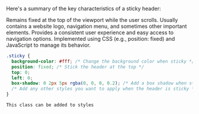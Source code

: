 Here's a summary of the key characteristics of a sticky header:

Remains fixed at the top of the viewport while the user scrolls.
Usually contains a website logo, navigation menu, and sometimes other important elements.
Provides a consistent user experience and easy access to navigation options.
Implemented using CSS (e.g., position: fixed) and JavaScript to manage its behavior.


```css
.sticky {
  background-color: #fff; /* Change the background color when sticky */
  position: fixed; /* Stick the header at the top */
  top: 0;
  left: 0;
  box-shadow: 0 2px 5px rgba(0, 0, 0, 0.2); /* Add a box shadow when sticky */
  /* Add any other styles you want to apply when the header is sticky */
}

This class can be added to styles
